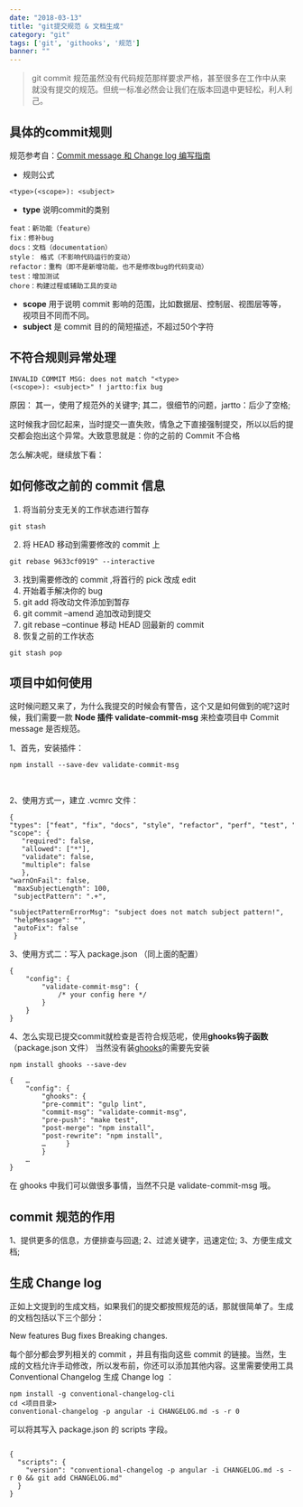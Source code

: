 ```yaml
---
date: "2018-03-13"
title: "git提交规范 & 文档生成"
category: "git"
tags: ['git', 'githooks', '规范']
banner: ""
---
```



> git commit 规范虽然没有代码规范那样要求严格，甚至很多在工作中从来就没有提交的规范。但统一标准必然会让我们在版本回退中更轻松，利人利己。


## 具体的commit规则

规范参考自：[Commit message 和 Change log 编写指南](http://www.ruanyifeng.com/blog/2016/01/commit_message_change_log.html"%3Ehttp://www.ruanyifeng.com/blog/2016/01/commit_message_change_log.html)

* 规则公式

```
<type>(<scope>): <subject>
```

* **type** 说明commit的类别

```
feat：新功能（feature）
fix：修补bug
docs：文档（documentation）
style： 格式（不影响代码运行的变动）
refactor：重构（即不是新增功能，也不是修改bug的代码变动）
test：增加测试
chore：构建过程或辅助工具的变动
```


* **scope**  用于说明 commit 影响的范围，比如数据层、控制层、视图层等等，视项目不同而不同。
* **subject**  是 commit 目的的简短描述，不超过50个字符

## 不符合规则异常处理


```
INVALID COMMIT MSG: does not match "<type>(<scope>): <subject>" ! jartto:fix bug 
```

原因：
其一，使用了规范外的关键字;
其二，很细节的问题，jartto：后少了空格;


这时候我才回忆起来，当时提交一直失败，情急之下直接强制提交，所以以后的提交都会抱出这个异常。大致意思就是：你的之前的 Commit 不合格


怎么解决呢，继续放下看：

## 如何修改之前的 commit 信息


1. 将当前分支无关的工作状态进行暂存

```
git stash
```
2. 将 HEAD 移动到需要修改的 commit 上

```
git rebase 9633cf0919^ --interactive
```
3. 找到需要修改的 commit ,将首行的 pick 改成 edit
4. 开始着手解决你的 bug
5. git add 将改动文件添加到暂存
6. git commit –amend 追加改动到提交
7. git rebase –continue 移动 HEAD 回最新的 commit
8. 恢复之前的工作状态
```
git stash pop
```

## 项目中如何使用


这时候问题又来了，为什么我提交的时候会有警告，这个又是如何做到的呢?这时候，我们需要一款 **Node 插件 validate-commit-msg** 来检查项目中 Commit message 是否规范。

1、首先，安装插件：

```
npm install --save-dev validate-commit-msg
```
 

2、使用方式一，建立 .vcmrc 文件：

```
{   
"types": ["feat", "fix", "docs", "style", "refactor", "perf", "test", "build", "ci", "chore", "revert"],   
"scope": {     
   "required": false,    
   "allowed": ["*"],     
   "validate": false,     
   "multiple": false   
   },   
"warnOnFail": false,   
 "maxSubjectLength": 100,   
 "subjectPattern": ".+",
 "subjectPatternErrorMsg": "subject does not match subject pattern!",  
 "helpMessage": "",   
 "autoFix": false 
 } 
```

3、使用方式二：写入 package.json （同上面的配置）

```
{   
    "config": {    
        "validate-commit-msg": {     
            /* your config here */    
        }  
    }
}
```

4、怎么实现已提交commit就检查是否符合规范呢，使用**ghooks钩子函数**
（package.json 文件）
当然没有装[ghooks](https://www.npmjs.com/package/ghooks"%3Ehttps://www.npmjs.com/package/ghooks)的需要先安装
```
npm install ghooks --save-dev
```
```
{   …  
    "config": {     
        "ghooks": {       
        "pre-commit": "gulp lint",      
        "commit-msg": "validate-commit-msg",       
        "pre-push": "make test",       
        "post-merge": "npm install",       
        "post-rewrite": "npm install",     
        …     } 
        }  
    … 
}
```

在 ghooks 中我们可以做很多事情，当然不只是 validate-commit-msg 哦。

## commit 规范的作用

1、提供更多的信息，方便排查与回退;
2、过滤关键字，迅速定位;
3、方便生成文档;


## 生成 Change log
正如上文提到的生成文档，如果我们的提交都按照规范的话，那就很简单了。生成的文档包括以下三个部分：

New features
Bug fixes
Breaking changes.


每个部分都会罗列相关的 commit ，并且有指向这些 commit 的链接。当然，生成的文档允许手动修改，所以发布前，你还可以添加其他内容。这里需要使用工具 Conventional Changelog 生成 Change log ：

```
npm install -g conventional-changelog-cli
cd <项目目录>
conventional-changelog -p angular -i CHANGELOG.md -s -r 0
```

可以将其写入 package.json 的 scripts 字段。


```

{
  "scripts": {
    "version": "conventional-changelog -p angular -i CHANGELOG.md -s -r 0 && git add CHANGELOG.md"
  }
}

```